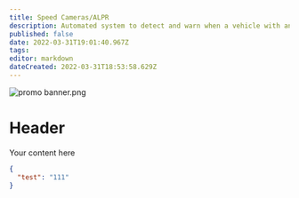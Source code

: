 ```yaml
---
title: Speed Cameras/ALPR
description: Automated system to detect and warn when a vehicle with an active BOLO or a speeding vehicle is spotted.
published: false
date: 2022-03-31T19:01:40.967Z
tags: 
editor: markdown
dateCreated: 2022-03-31T18:53:58.629Z
---
```


![promo banner.png](/speed-camera/promo-banner.png)
# Header
Your content here

```json
{
  "test": "111"
}
```